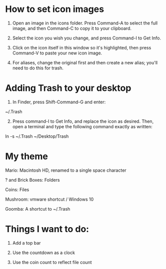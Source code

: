 # How to set icon images

1. Open an image in the icons folder. Press Command-A to select the full image, and then Command-C to copy it to your clipboard.

2. Select the icon you wish you change, and press Command-I to Get Info.

3. Click on the icon itself in this window so it's highlighted, then press Command-V to paste your new icon image.

4. For aliases, change the original first and then create a new alias; you'll need to do this for trash.

# Adding Trash to your desktop

1. In Finder, press Shift-Command-G and enter:

~/.Trash

2. Press command-I to Get Info, and replace the icon as desired.
 Then, open a terminal and type the following command exactly as written:

ln -s ~/.Trash ~/Desktop/Trash

# My theme

Mario: Macintosh HD, renamed to a single space character

? and Brick Boxes: Folders

Coins: Files

Mushroom: vmware shortcut / Windows 10

Goomba: A shortcut to ~/.Trash

# Things I want to do:

1. Add a top bar

2. Use the countdown as a clock

3. Use the coin count to reflect file count